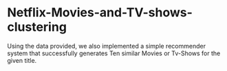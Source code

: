 # Netflix-Movies-and-TV-shows-clustering
Using the data provided, we also implemented a simple recommender system that successfully generates Ten similar Movies or Tv-Shows for the given title.

